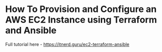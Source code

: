 # How To Provision and Configure an AWS EC2 Instance using Terraform and Ansible
Full tutorial here - https://itnerd.guru/ec2-terraform-ansible
